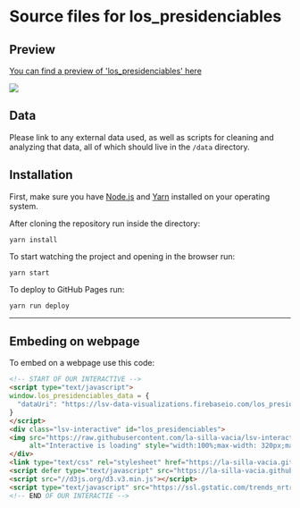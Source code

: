 Source files for los_presidenciables
=====

## Preview

[You can find a preview of 'los_presidenciables' here](https://la-silla-vacia.github.io/los_presidenciables)

![](https://raw.githubusercontent.com/la-silla-vacia/los_presidenciables/master/dev/screenshot.png)

## Data
Please link to any external data used, as well as scripts for cleaning and analyzing that data, all of which should live in the `/data` directory.

## Installation
First, make sure you have [Node.js](https://nodejs.org/) and [Yarn](https://yarnpkg.com/en/) installed on your operating system.

After cloning the repository run inside the directory:
```
yarn install
```

To start watching the project and opening in the browser run:
```
yarn start
```

To deploy to GitHub Pages run:
```
yarn run deploy
```

---

## Embeding on webpage
To embed on a webpage use this code:
```html
<!-- START OF OUR INTERACTIVE -->
<script type="text/javascript">
window.los_presidenciables_data = {
  "dataUri": "https://lsv-data-visualizations.firebaseio.com/los_presidenciables.json"
}
</script>
<div class="lsv-interactive" id="los_presidenciables">
<img src="https://raw.githubusercontent.com/la-silla-vacia/lsv-interactive/master/misc/lsvi-loading.gif"
     alt="Interactive is loading" style="width:100%;max-width: 320px;margin: 4em auto;display: block;">
</div>
<link type="text/css" rel="stylesheet" href="https://la-silla-vacia.github.io/los_presidenciables/styles.css" />
<script defer type="text/javascript" src="https://la-silla-vacia.github.io/los_presidenciables/script.js"></script>
<script src="//d3js.org/d3.v3.min.js"></script>
<script type="text/javascript" src="https://ssl.gstatic.com/trends_nrtr/1328_RC04/embed_loader.js"></script>
<!-- END OF OUR INTERACTIE -->
```
